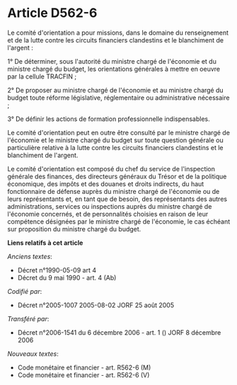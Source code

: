 # Article D562-6

Le comité d'orientation a pour missions, dans le domaine du renseignement et de la lutte contre les circuits financiers
clandestins et le blanchiment de l'argent :

1° De déterminer, sous l'autorité du ministre chargé de l'économie et du ministre chargé du budget, les orientations
générales à mettre en oeuvre par la cellule TRACFIN ;

2° De proposer au ministre chargé de l'économie et au ministre chargé du budget toute réforme législative, réglementaire ou
administrative nécessaire ;

3° De définir les actions de formation professionnelle indispensables.

Le comité d'orientation peut en outre être consulté par le ministre chargé de l'économie et le ministre chargé du budget sur
toute question générale ou particulière relative à la lutte contre les circuits financiers clandestins et le blanchiment de
l'argent.

Le comité d'orientation est composé du chef du service de l'inspection générale des finances, des directeurs généraux du
Trésor et de la politique économique, des impôts et des douanes et droits indirects, du haut fonctionnaire de défense auprès
du ministre chargé de l'économie ou de leurs représentants et, en tant que de besoin, des représentants des autres
administrations, services ou inspections auprès du ministre chargé de l'économie concernés, et de personnalités choisies en
raison de leur compétence désignées par le ministre chargé de l'économie, le cas échéant sur proposition du ministre chargé
du budget.

**Liens relatifs à cet article**

_Anciens textes_:

  - Décret n°1990-05-09 art 4
  - Décret du 9 mai 1990 - art. 4 (Ab)

_Codifié par_:

  - Décret n°2005-1007 2005-08-02 JORF 25 août 2005

_Transféré par_:

  - Décret n°2006-1541 du 6 décembre 2006 - art. 1 () JORF 8 décembre 2006

_Nouveaux textes_:

  - Code monétaire et financier - art. R562-6 (M)
  - Code monétaire et financier - art. R562-6 (V)
